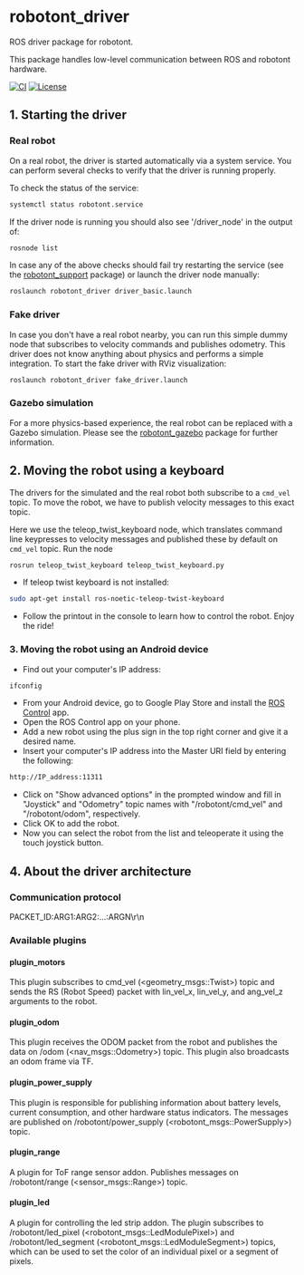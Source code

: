 # robotont\_driver
ROS driver package for robotont.

This package handles low-level communication between ROS and robotont hardware.

[![CI](https://github.com/robotont/robotont_driver/actions/workflows/industrial_ci_action.yml/badge.svg)](https://github.com/robotont/robotont_driver/actions/workflows/industrial_ci_action.yml)
[![License](https://img.shields.io/badge/License-Apache%202.0-blue.svg)](https://opensource.org/licenses/Apache-2.0)

## 1. Starting the driver
### Real robot
On a real robot, the driver is started automatically via a system service. You can perform several checks to verify that the driver is running properly.

To check the status of the service:
```bash
systemctl status robotont.service
```

If the driver node is running you should also see '/driver\_node' in the output of:
```bash
rosnode list
```

In case any of the above checks should fail try restarting the service (see the [robotont\_support](https://github.com/robotont/robotont_support) package) or launch the driver node manually:
```bash
roslaunch robotont_driver driver_basic.launch
```

### Fake driver

In case you don't have a real robot nearby, you can run this simple dummy node that subscribes to velocity commands and publishes odometry. This driver does not know anything about physics and performs a simple integration. To start the fake driver with RViz visualization:
```bash
roslaunch robotont_driver fake_driver.launch
```

### Gazebo simulation

For a more physics-based experience, the real robot can be replaced with a Gazebo simulation. Please see the [robotont\_gazebo](https://github.com/robotont/robotont_gazebo) package for further information.


## 2. Moving the robot using a keyboard
The drivers for the simulated and the real robot both subscribe to a `cmd_vel` topic. To move the robot, we have to publish velocity messages to this exact topic.

Here we use the teleop\_twist\_keyboard node, which translates command line keypresses to velocity messages and published these by default on `cmd_vel` topic.
Run the node
```bash
rosrun teleop_twist_keyboard teleop_twist_keyboard.py
```

* If teleop twist keyboard is not installed:
```bash
sudo apt-get install ros-noetic-teleop-twist-keyboard
```

* Follow the printout in the console to learn how to control the robot. Enjoy the ride!

### 3. Moving the robot using an Android device
* Find out your computer's IP address:
```bash
ifconfig
```
* From your Android device, go to Google Play Store and install the [ROS Control](https://play.google.com/store/apps/details?id=com.robotca.ControlApp&hl=en) app.
* Open the ROS Control app on your phone.
* Add a new robot using the plus sign in the top right corner and give it a desired name.
* Insert your computer's IP address into the Master URI field by entering the following:<br>
```bash
http://IP_address:11311
```
* Click on "Show advanced options" in the prompted window and fill in "Joystick" and "Odometry" topic names with "/robotont/cmd\_vel" and "/robotont/odom", respectively.
* Click OK to add the robot.
* Now you can select the robot from the list and teleoperate it using the touch joystick button.

## 4. About the driver architecture

### Communication protocol

PACKET\_ID:ARG1:ARG2:...:ARGN\r\n


### Available plugins

#### plugin\_motors

This plugin subscribes to cmd\_vel (<geometry_msgs::Twist>) topic and sends the RS (Robot Speed) packet with lin\_vel\_x, lin\_vel\_y, and ang\_vel\_z arguments to the robot.


#### plugin\_odom

This plugin receives the ODOM packet from the robot and publishes the data on /odom (<nav_msgs::Odometry>) topic. This plugin also broadcasts an odom frame via TF.


#### plugin\_power\_supply

This plugin is responsible for publishing information about battery levels, current consumption, and other hardware status indicators. The messages are published on /robotont/power\_supply (<robotont_msgs::PowerSupply>) topic.


#### plugin\_range

A plugin for ToF range sensor addon. Publishes messages on /robotont/range (<sensor_msgs::Range>) topic.

#### plugin\_led

A plugin for controlling the led strip addon. The plugin subscribes to /robotont/led\_pixel (<robotont_msgs::LedModulePixel>) and /robotont/led\_segment (<robotont_msgs::LedModuleSegment>) topics, which can be used to set the color of an individual pixel or a segment of pixels.

